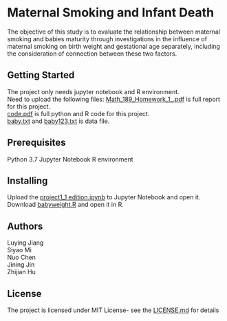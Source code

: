 # Maternal Smoking and Infant Death
The objective of this study is to evaluate the relationship between maternal smoking and
babies maturity through investigations in the influence of maternal smoking on birth weight and
gestational age separately, including the consideration of connection between these two factors.

## Getting Started
The project only needs jupyter notebook and R environment.  
Need to upload the following files:
[Math_189_Homework_1_.pdf](Math_189_Homework_1_.pdf) is full report for this project.   
[code.pdf](code.pdf) is full python and R code for this project.  
[baby.txt](baby.txt) and [baby123.txt](baby123.txt) is data file.


## Prerequisites
Python 3.7
Jupyter Notebook
R environment

## Installing
Upload the [project1_1 edition.ipynb](project1_1edition.ipynb) to Jupyter Notebook and open it.  
Download [babyweight.R](babyweight.R) and open it in R.

## Authors
Luying Jiang  
Siyao Mi  
Nuo Chen   
Jining Jin  
Zhijian Hu

## License
The project is licensed under MIT License- see the [LICENSE.md](LICENSE.md) for details

